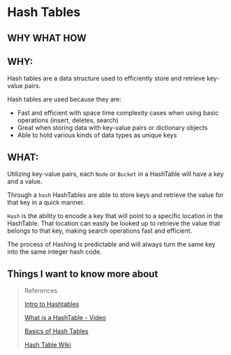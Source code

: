 # Hash Tables

## WHY WHAT HOW

## WHY: 
Hash tables are a data structure used to efficiently store and retrieve key-value pairs. 

Hash tables are used because they are:
- Fast and efficient with space time complexity cases when using basic operations (insert, deletes, search)
- Great when storing data with key-value pairs or dictionary objects
- Able to hold various kinds of data types as unique keys

## WHAT:
Utilizing key-value pairs, each `Node` or `Bucket` in a HashTable will have a key and a value.

Through a `hash` HashTables are able to store keys and retrieve the value for that key in a quick manner. 

`Hash` is the ability to encode a key that will point to a specific location in the HashTable. That location can easily be looked up to retrieve the value that belongs to that key, making search operations fast and efficient. 

The process of Hashing is predictable and will always turn the same key into the same integer hash code.





## Things I want to know more about

> References
>
>[Intro to Hashtables](https://codefellows.github.io/common_curriculum/data_structures_and_algorithms/Code_401/class-30/resources/Hashtables.html)
>
>[What is a HashTable - Video](https://www.youtube.com/watch?v=MfhjkfocRR0)
>
>[Basics of Hash Tables](https://www.hackerearth.com/practice/data-structures/hash-tables/basics-of-hash-tables/tutorial/)
>
>[Hash Table Wiki](https://en.wikipedia.org/wiki/Hash_table)